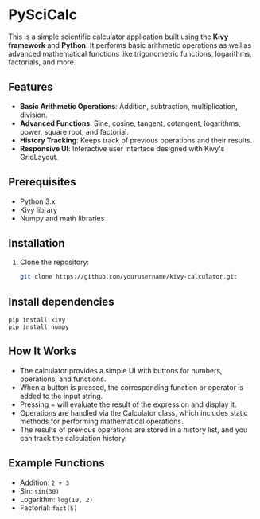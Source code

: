 # PySciCalc


This is a simple scientific calculator application built using the **Kivy framework** and **Python**. It performs basic arithmetic operations as well as advanced mathematical functions like trigonometric functions, logarithms, factorials, and more.

## Features
- **Basic Arithmetic Operations**: Addition, subtraction, multiplication, division.
- **Advanced Functions**: Sine, cosine, tangent, cotangent, logarithms, power, square root, and factorial.
- **History Tracking**: Keeps track of previous operations and their results.
- **Responsive UI**: Interactive user interface designed with Kivy's GridLayout.

## Prerequisites
- Python 3.x
- Kivy library
- Numpy and math libraries

## Installation
1. Clone the repository:
   ```bash
   git clone https://github.com/yourusername/kivy-calculator.git
## Install dependencies
 ```
pip install kivy
pip install numpy
```
## How It Works

- The calculator provides a simple UI with buttons for numbers, operations, and functions.
- When a button is pressed, the corresponding function or operator is added to the input string.
- Pressing = will evaluate the result of the expression and display it.
- Operations are handled via the Calculator class, which includes static methods for performing mathematical operations.
- The results of previous operations are stored in a history list, and you can track the calculation history.
## Example Functions
- Addition: ```2 + 3```
- Sin: ```sin(30)```
- Logarithm: ```log(10, 2)```
- Factorial: ```fact(5)```

